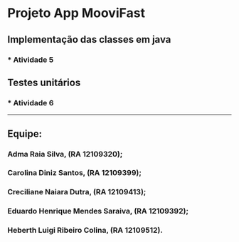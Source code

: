 #  Projeto App MooviFast

## Implementação das classes em java
### * Atividade 5

## Testes unitários
### * Atividade 6


_____________________________________________

## Equipe:
### Adma Raia Silva, (RA 12109320); 
### Carolina Diniz Santos, (RA 12109399); 
### Creciliane Naiara Dutra, (RA 12109413); 
### Eduardo Henrique Mendes Saraiva, (RA 12109392); 
### Heberth Luigi Ribeiro Colina, (RA 12109512).
